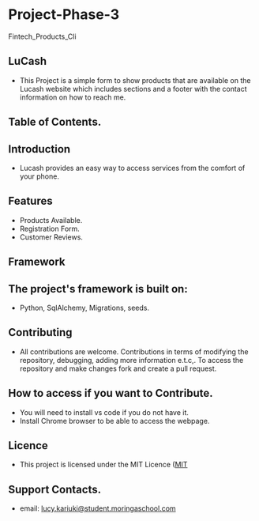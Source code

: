 # Project-Phase-3
Fintech_Products_Cli


## LuCash
  * This Project is a simple form to show products that are available on the Lucash website which includes sections and a footer with the contact information on how to reach me. 
## Table of Contents.
## Introduction
  * Lucash provides an easy way to access services from the comfort of your phone.
## Features
  * Products Available.
  * Registration Form.
  * Customer Reviews.
## Framework
## The project's framework is built on:
  * Python, SqlAlchemy, Migrations, seeds.

## Contributing
  * All contributions are welcome. Contributions in terms of modifying the repository, debugging, adding more information e.t.c,. To access the repository and make changes fork and create a pull request.
 ## How to access if you want to Contribute.
  * You will need to install vs code if you do not have it.
  * Install Chrome browser to be able to access the webpage.
 
## Licence
  * This project is licensed under the MIT Licence ([MIT](https://choosealicense.com/licenses/mit/)
## Support Contacts.
  * email: lucy.kariuki@student.moringaschool.com
